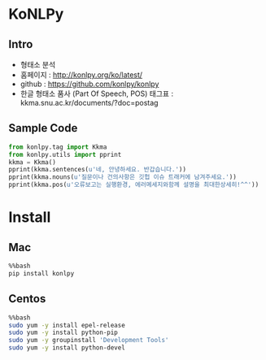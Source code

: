 # KoNLPy

## Intro
- 형태소 분석
- 홈페이지 : http://konlpy.org/ko/latest/
- github : https://github.com/konlpy/konlpy
- 한글 형태소 품사 (Part Of Speech, POS) 태그표 : kkma.snu.ac.kr/documents/?doc=postag

## Sample Code


```python
from konlpy.tag import Kkma
from konlpy.utils import pprint
kkma = Kkma()
pprint(kkma.sentences(u'네, 안녕하세요. 반갑습니다.'))
pprint(kkma.nouns(u'질문이나 건의사항은 깃헙 이슈 트래커에 남겨주세요.'))
pprint(kkma.pos(u'오류보고는 실행환경, 에러메세지와함께 설명을 최대한상세히!^^'))
```

# Install

## Mac


```bash
%%bash
pip install konlpy
```

## Centos


```bash
%%bash
sudo yum -y install epel-release
sudo yum -y install python-pip
sudo yum -y groupinstall 'Development Tools'
sudo yum -y install python-devel
```


```python

```
